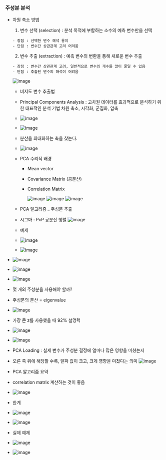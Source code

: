 ### 주성분 분석

  - 차원 축소 방법
      1) 변수 선택 (selection) : 분석 목적에 부합하는 소수의 예측 변수만을 선택
     
        - 장점 : 선택한 변수 해석 용이
        - 단점 : 변수간 상관관계 고려 어려움 
      2) 변수 추출 (extraction) : 예측 변수의 변환을 통해 새로운 변수 추출
      
        - 장점 : 변수간 상관관계 고려, 일반적으로 변수의 개수를 많이 줄일 수 있음
        - 단점 : 추출된 변수의 해석이 어려움


      ![image](https://user-images.githubusercontent.com/79842387/113567323-63701180-9649-11eb-92ff-70b94051856c.png)


    - 비지도 변수 추출법
    - Principal Components Analysis
      : 고차원 데이터를 효과적으로 분석하기 위한 대표적인 분석 기법
        차원 축소, 시각화, 군집화, 압축
        
    - ![image](https://user-images.githubusercontent.com/79842387/113567475-a7631680-9649-11eb-9fc9-31bfec72153a.png)
    - ![image](https://user-images.githubusercontent.com/79842387/113567695-0a54ad80-964a-11eb-8733-2cc48cbb8b79.png)

    - 분산을 최대화하는 축을 찾는다.
    - ![image](https://user-images.githubusercontent.com/79842387/113567812-4556e100-964a-11eb-89b1-20527632f221.png)

    - PCA 수리적 배경
      - Mean vector
      - Covariance Matrix (공분산)
      - Correlation Matrix

        ![image](https://user-images.githubusercontent.com/79842387/113568020-b0081c80-964a-11eb-9f5e-770bd86d2165.png)
        ![image](https://user-images.githubusercontent.com/79842387/113568075-c9a96400-964a-11eb-8478-4558bbeb27d6.png)
        ![image](https://user-images.githubusercontent.com/79842387/113568191-07a68800-964b-11eb-8f0e-e6ffec40f2b8.png)
        
        
    - PCA 알고리즘 _ 주성분 추출
    - 시그마 : PxP 공분산 행렬
    ![image](https://user-images.githubusercontent.com/79842387/113568398-71269680-964b-11eb-8f8e-9909c6dab6b6.png)

  
    - 예제
    - ![image](https://user-images.githubusercontent.com/79842387/113568769-2b1e0280-964c-11eb-9e38-6233c7cac0fb.png)
    - ![image](https://user-images.githubusercontent.com/79842387/113568807-3d983c00-964c-11eb-99c0-47b41c872316.png)

  - ![image](https://user-images.githubusercontent.com/79842387/113568854-57d21a00-964c-11eb-9047-dd372178839a.png)
  - ![image](https://user-images.githubusercontent.com/79842387/113568936-82bc6e00-964c-11eb-8079-35a159e6be3a.png)
  - ![image](https://user-images.githubusercontent.com/79842387/113569006-aaabd180-964c-11eb-9aa6-ae2323fb0b81.png)

  - 몇 개의 주성분을 사용해야 할까?
  - 주성분의 분산 = eigenvalue
 
  - ![image](https://user-images.githubusercontent.com/79842387/113569110-dfb82400-964c-11eb-9af1-d912698e376f.png)
  
  - 가장 큰 z를 사용했을 때 92% 설명력
  - ![image](https://user-images.githubusercontent.com/79842387/113569244-1c841b00-964d-11eb-9160-3bf0cc811eb3.png)

  - ![image](https://user-images.githubusercontent.com/79842387/113569312-3aea1680-964d-11eb-98b2-0679c87d0df9.png)

  - PCA Loading : 실제 변수가 주성분 결정에 얼마나 많은 영향을 미쳤는지
  - 오른 쪽 위에 해당할 수록, 알파 값이 크고, 크게 영향을 미쳤다는 의미
 ![image](https://user-images.githubusercontent.com/79842387/113569547-aa600600-964d-11eb-9ea0-cf4ab0f8b1cf.png)

  - PCA 알고리즘 요약
  - correlation matrix 계산하는 것이 좋음
  - ![image](https://user-images.githubusercontent.com/79842387/113569653-d67b8700-964d-11eb-9d3a-da69f533449d.png)


  - 한계
  - ![image](https://user-images.githubusercontent.com/79842387/113569787-04f96200-964e-11eb-9480-d4982551e2a6.png)
  - ![image](https://user-images.githubusercontent.com/79842387/113569842-222e3080-964e-11eb-9c8b-4755b635aa5d.png)


  - 실제 예제
  - ![image](https://user-images.githubusercontent.com/79842387/113569911-42f68600-964e-11eb-944a-00dbb886b3b4.png)
  - ![image](https://user-images.githubusercontent.com/79842387/113569980-60c3eb00-964e-11eb-8273-629b4fe8e72d.png)
